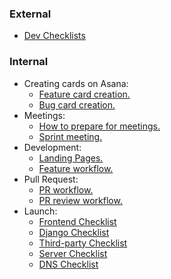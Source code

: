 
### External
* [Dev Checklists](https://devchecklists.com/)

### Internal

* Creating cards on Asana:
  * [Feature card creation.](checklists/feature_card_creation.md)
  * [Bug card creation.](checklists/bug_card_creation.md)
* Meetings:
  * [How to prepare for meetings.](checklists/meeting_preparation.md)
  * [Sprint meeting.](checklists/sprint_meeting.md)
* Development:
  * [Landing Pages.](checklists/landing_pages.md)
  * [Feature workflow.](checklists/feature_development_workflow.md)
* Pull Request:
  * [PR workflow.](checklists/pull_request_workflow.md)
  * [PR review workflow.](checklists/pull_request_review_workflow.md)
* Launch:
  * [Frontend Checklist](checklists/launch.md#frontend-checklist)
  * [Django Checklist](checklists/launch.md#django-checklist)
  * [Third-party Checklist](checklists/launch.md#third-party-checklist)
  * [Server Checklist](checklists/launch.md#server-checklist)
  * [DNS Checklist](checklists/launch.md#dns-checklist)
